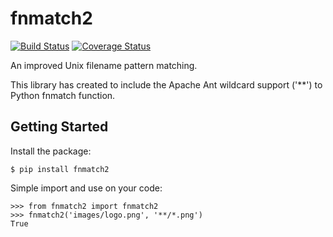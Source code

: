 # fnmatch2

[![Build Status](https://travis-ci.org/LawfulHacker/fnmatch2.svg?branch=master)](https://travis-ci.org/LawfulHacker/fnmatch2)
[![Coverage Status](https://coveralls.io/repos/github/LawfulHacker/fnmatch2/badge.svg?branch=master)](https://coveralls.io/github/LawfulHacker/fnmatch2?branch=master)

An improved Unix filename pattern matching.

This library has created to include the Apache Ant wildcard support ('**') to Python fnmatch function.

## Getting Started

Install the package:

    $ pip install fnmatch2

Simple import and use on your code:

    >>> from fnmatch2 import fnmatch2
    >>> fnmatch2('images/logo.png', '**/*.png')
    True

